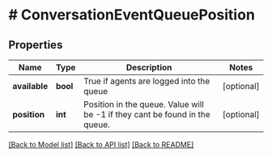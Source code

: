 # # ConversationEventQueuePosition

## Properties

Name | Type | Description | Notes
------------ | ------------- | ------------- | -------------
**available** | **bool** | True if agents are logged into the queue | [optional]
**position** | **int** | Position in the queue.  Value will be -1 if they cant be found in the queue. | [optional]

[[Back to Model list]](../../README.md#models) [[Back to API list]](../../README.md#endpoints) [[Back to README]](../../README.md)
